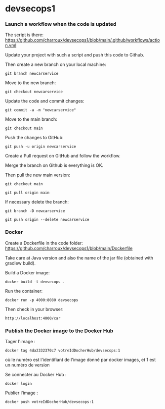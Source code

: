 # devsecops1

### Launch a workflow when the code is updated

The script is there: https://github.com/charroux/devsecops1/blob/main/.github/workflows/action.yml

Update your project with such a script and push this code to Github.

Then create a new branch on your local machine:
```
git branch newcarservice
```
Move to the new branch:
```
git checkout newcarservice
```
Update the code and commit changes:
```
git commit -a -m "newcarservice"
```
Move to the main branch:
```
git checkout main
```
Push the changes to GitHub:
```
git push -u origin newcarservice
```
Create a Pull request on GitHub and follow the workflow.

Merge the branch on Github is everything is OK.

Then pull the new main version:

```
git checkout main
```
```
git pull origin main
```

If necessary delete the branch:

```
git branch -D newcarservice
```
```
git push origin --delete newcarservice
```

### Docker

Create a Dockerfile in the code folder: https://github.com/charroux/devsecops1/blob/main/Dockerfile

Take care at Java version and also the name of the jar file (obtained with gradlew build).

Build a Docker image:
```
docker build -t devsecops .      
```
Run the container:
```
docker run -p 4000:8080 devsecops    
```
Then check in your browser:
```
http://localhost:4000/car
```

### Publish the Docker image to the Docker Hub

Tager l'image :
```
docker tag 4da2332370c7 votreIdDocherHub/devsecops:1
```
où le numéro est l'identifiant de l'image donné par docker images, et 1 est un numéro de version

Se connecter au Docker Hub :
```
docker login
```

Publier l'image :
```
docker push votreIdDocherHub/devsecops:1      
```

